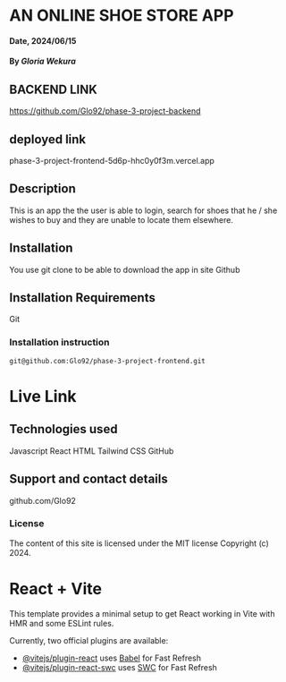 
# AN ONLINE SHOE STORE APP 

#### Date, 2024/06/15

#### By *Gloria Wekura*

## BACKEND LINK

https://github.com/Glo92/phase-3-project-backend

## deployed link

phase-3-project-frontend-5d6p-hhc0y0f3m.vercel.app

## Description
This is an app the the user is able to login, search for shoes that he / she wishes to buy and they are unable to locate them elsewhere.

## Installation
You use git clone to be able to download the app in site Github

## Installation Requirements
Git

### Installation instruction
```
git@github.com:Glo92/phase-3-project-frontend.git

```

# Live Link


## Technologies used
Javascript 
React
HTML
Tailwind
CSS
GitHub 

## Support and contact details
github.com/Glo92

### License
The content of this site is licensed under the MIT license
Copyright (c) 2024.






































# React + Vite






This template provides a minimal setup to get React working in Vite with HMR and some ESLint rules.

Currently, two official plugins are available:

- [@vitejs/plugin-react](https://github.com/vitejs/vite-plugin-react/blob/main/packages/plugin-react/README.md) uses [Babel](https://babeljs.io/) for Fast Refresh
- [@vitejs/plugin-react-swc](https://github.com/vitejs/vite-plugin-react-swc) uses [SWC](https://swc.rs/) for Fast Refresh
